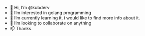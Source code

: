 - 👋 Hi, I’m @kubderv
- 👀 I’m interested in golang programming
- 🌱 I’m currently learning it, i would like to find more info about it. 
- 💞️ I’m looking to collaborate on anything 
- 📫 Thanks

<!---
kubderv/kubderv is a ✨ special ✨ repository because its `README.md` (this file) appears on your GitHub profile.
You can click the Preview link to take a look at your changes.
--->
